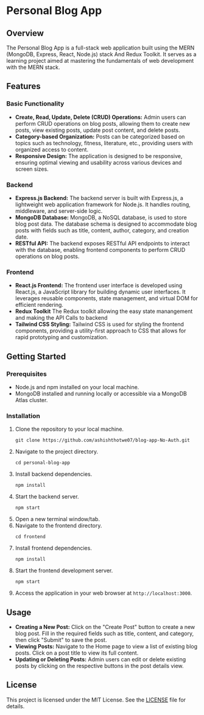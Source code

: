# Personal Blog App

## Overview

The Personal Blog App is a full-stack web application built using the MERN (MongoDB, Express, React, Node.js) stack And Redux Toolkit. It serves as a learning project aimed at mastering the fundamentals of web development with the MERN stack.

## Features

### Basic Functionality
- **Create, Read, Update, Delete (CRUD) Operations:** Admin users can perform CRUD operations on blog posts, allowing them to create new posts, view existing posts, update post content, and delete posts.
- **Category-based Organization:** Posts can be categorized based on topics such as technology, fitness, literature, etc., providing users with organized access to content.
- **Responsive Design:** The application is designed to be responsive, ensuring optimal viewing and usability across various devices and screen sizes.

### Backend
- **Express.js Backend:** The backend server is built with Express.js, a lightweight web application framework for Node.js. It handles routing, middleware, and server-side logic.
- **MongoDB Database:** MongoDB, a NoSQL database, is used to store blog post data. The database schema is designed to accommodate blog posts with fields such as title, content, author, category, and creation date.
- **RESTful API:** The backend exposes RESTful API endpoints to interact with the database, enabling frontend components to perform CRUD operations on blog posts.

### Frontend
- **React.js Frontend:** The frontend user interface is developed using React.js, a JavaScript library for building dynamic user interfaces. It leverages reusable components, state management, and virtual DOM for efficient rendering.
- **Redux Toolkit** The Redux toolkit allowing the easy state manangement and making the API Calls to backend
- **Tailwind CSS Styling:** Tailwind CSS is used for styling the frontend components, providing a utility-first approach to CSS that allows for rapid prototyping and customization.

## Getting Started

### Prerequisites
- Node.js and npm installed on your local machine.
- MongoDB installed and running locally or accessible via a MongoDB Atlas cluster.

### Installation
1. Clone the repository to your local machine.
   ```
   git clone https://github.com/ashishthotwe07/blog-app-No-Auth.git
   ```
2. Navigate to the project directory.
   ```
   cd personal-blog-app
   ```
3. Install backend dependencies.
   ```
   npm install
   ```
4. Start the backend server.
   ```
   npm start
   ```
5. Open a new terminal window/tab.
6. Navigate to the frontend directory.
   ```
   cd frontend
   ```
7. Install frontend dependencies.
   ```
   npm install
   ```
8. Start the frontend development server.
   ```
   npm start
   ```
9. Access the application in your web browser at `http://localhost:3000`.

## Usage
- **Creating a New Post:** Click on the "Create Post" button to create a new blog post. Fill in the required fields such as title, content, and category, then click "Submit" to save the post.
- **Viewing Posts:** Navigate to the Home page to view a list of existing blog posts. Click on a post title to view its full content.
- **Updating or Deleting Posts:** Admin users can edit or delete existing posts by clicking on the respective buttons in the post details view.


## License
This project is licensed under the MIT License. See the [LICENSE](LICENSE) file for details.

